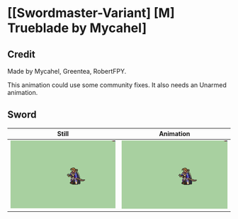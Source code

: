 # [\[Swordmaster-Variant\] \[M\] Trueblade by Mycahel]

## Credit

Made by Mycahel, Greentea, RobertFPY.

This animation could use some community fixes. It also needs an Unarmed animation.
	
## Sword

| Still | Animation |
| :---: | :-------: |
| ![Sword still](./Sword_000.png) | ![Sword animation](./Sword.gif) |
